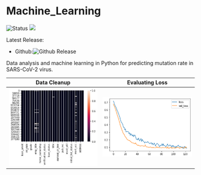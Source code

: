 # Machine_Learning

![Status](https://img.shields.io/badge/status-stable-%231fe01f)
<a href="https://doi.org/10.1016/j.imu.2021.100798"><img src="https://img.shields.io/badge/DOI-10.1016/j.imu.2021.100798-blue"></a>

Latest Release:
* Github:![Github Release](https://img.shields.io/badge/release-v1-blue)

Data analysis and machine learning in Python for predicting mutation rate in SARS-CoV-2 virus.

Data Cleanup             |  Evaluating Loss
:-------------------------:|:-------------------------:
![](https://github.com/hasanwraeth/Machine_Learning/blob/main/cleanup.jpg)  |  ![](https://github.com/hasanwraeth/Machine_Learning/blob/main/loss.png)
